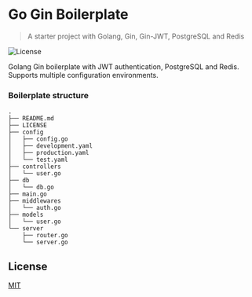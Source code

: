 # Go Gin Boilerplate
> A starter project with Golang, Gin, Gin-JWT, PostgreSQL and Redis

![License](https://img.shields.io/github/license/HeadcrabJ/go-gin-boilerplate)

Golang Gin boilerplate with JWT authentication, PostgreSQL and Redis. Supports multiple configuration environments.

### Boilerplate structure

```
.
├── README.md
├── LICENSE
├── config
│   ├── config.go
│   ├── development.yaml
│   ├── production.yaml
│   └── test.yaml
├── controllers
│   └── user.go
├── db
│   └── db.go
├── main.go
├── middlewares
│   └── auth.go
├── models
│   └── user.go
└── server
    ├── router.go
    └── server.go
```

## License
[MIT](LICENSE)
